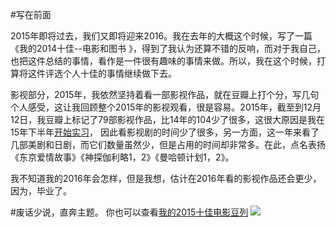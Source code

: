 #写在前面

2015年即将过去，我们又即将迎来2016。我在去年的大概这个时候，写了一篇《我的2014十佳--电影和图书 》，得到了我认为还算不错的反响，而对于我自己，也把这件总结的事情，看作是一件很有趣味的事情来做。所以，我在这个时候，打算将这件评选个人十佳的事情继续做下去。

影视部分，2015年，我依然坚持着看一部影视作品，就在豆瓣上打个分，写几句个人感受，这让我回顾整个2015年的影视观看，很是容易。2015年，截至到12月12日，我豆瓣上标记了79部影视作品，比14年的104少了很多，这很大原因是我在15年下半年[开始实习](http://hktkdy.com/2015/08/20/201508/082003/)， 因此看影视剧的时间少了很多，另一方面，这一年来看了几部美剧和日剧，而它们数量虽然少，但是占用的时间却非常多。在此，点名表扬《东京爱情故事》《神探伽利略1，2》《曼哈顿计划1，2》。

我不知道我的2016年会怎样，但是我想，估计在2016年看的影视作品还会更少，因为，毕业了。

#废话少说，直奔主题。
你也可以查看[我的2015十佳电影豆列](http://www.douban.com/doulist/43279389/)
![](http://upload-images.jianshu.io/upload_images/48180-4ebd59ba4d706289.png?imageMogr2/auto-orient/strip%7CimageView2/2/w/1240)
